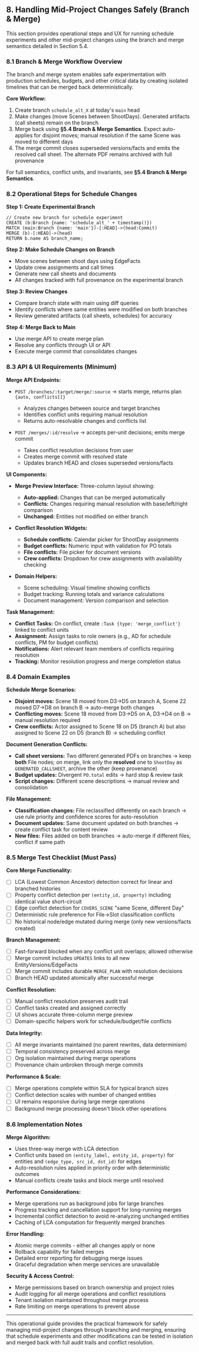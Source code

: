 ## 8. Handling Mid-Project Changes Safely (Branch & Merge)

This section provides operational steps and UX for running schedule experiments and other mid-project changes using the branch and merge semantics detailed in Section 5.4.

### 8.1 Branch & Merge Workflow Overview

The branch and merge system enables safe experimentation with production schedules, budgets, and other critical data by creating isolated timelines that can be merged back deterministically.

**Core Workflow:**
1. Create branch `schedule_alt_X` at today's `main` head
2. Make changes (move Scenes between ShootDays). Generated artifacts (call sheets) remain on the branch
3. Merge back using **§5.4 Branch & Merge Semantics**. Expect auto-applies for disjoint moves; manual resolution if the same Scene was moved to different days
4. The merge commit closes superseded versions/facts and emits the resolved call sheet. The alternate PDF remains archived with full provenance

For full semantics, conflict units, and invariants, see **§5.4 Branch & Merge Semantics**.

### 8.2 Operational Steps for Schedule Changes

**Step 1: Create Experimental Branch**
```cypher
// Create new branch for schedule experiment
CREATE (b:Branch {name: 'schedule_alt_' + timestamp()})
MATCH (main:Branch {name: 'main'})-[:HEAD]->(head:Commit)
MERGE (b)-[:HEAD]->(head)
RETURN b.name AS branch_name;
```

**Step 2: Make Schedule Changes on Branch**
- Move scenes between shoot days using EdgeFacts
- Update crew assignments and call times
- Generate new call sheets and documents
- All changes tracked with full provenance on the experimental branch

**Step 3: Review Changes**
- Compare branch state with main using diff queries
- Identify conflicts where same entities were modified on both branches
- Review generated artifacts (call sheets, schedules) for accuracy

**Step 4: Merge Back to Main**
- Use merge API to create merge plan
- Resolve any conflicts through UI or API
- Execute merge commit that consolidates changes

### 8.3 API & UI Requirements (Minimum)

**Merge API Endpoints:**

* `POST /branches/:target/merge/:source` → starts merge, returns plan `{auto, conflicts[]}`
  - Analyzes changes between source and target branches
  - Identifies conflict units requiring manual resolution
  - Returns auto-resolvable changes and conflicts list

* `POST /merges/:id/resolve` → accepts per-unit decisions; emits merge commit
  - Takes conflict resolution decisions from user
  - Creates merge commit with resolved state
  - Updates branch HEAD and closes superseded versions/facts

**UI Components:**

* **Merge Preview Interface:** Three-column layout showing:
  - **Auto-applied:** Changes that can be merged automatically
  - **Conflicts:** Changes requiring manual resolution with base/left/right comparison
  - **Unchanged:** Entities not modified on either branch

* **Conflict Resolution Widgets:**
  - **Schedule conflicts:** Calendar picker for ShootDay assignments
  - **Budget conflicts:** Numeric input with validation for PO totals
  - **File conflicts:** File picker for document versions
  - **Crew conflicts:** Dropdown for crew assignments with availability checking

* **Domain Helpers:**
  - Scene scheduling: Visual timeline showing conflicts
  - Budget tracking: Running totals and variance calculations
  - Document management: Version comparison and selection

**Task Management:**

* **Conflict Tasks:** On conflict, create `:Task {type: 'merge_conflict'}` linked to conflict units
* **Assignment:** Assign tasks to role owners (e.g., AD for schedule conflicts, PM for budget conflicts)
* **Notifications:** Alert relevant team members of conflicts requiring resolution
* **Tracking:** Monitor resolution progress and merge completion status

### 8.4 Domain Examples

**Schedule Merge Scenarios:**

* **Disjoint moves:** Scene 18 moved from D3→D5 on branch A, Scene 22 moved D7→D8 on branch B → auto-merge both changes
* **Conflicting moves:** Scene 18 moved from D3→D5 on A, D3→D4 on B → manual resolution required
* **Crew conflicts:** Actor assigned to Scene 18 on D5 (branch A) but also assigned to Scene 22 on D5 (branch B) → scheduling conflict

**Document Generation Conflicts:**

* **Call sheet versions:** Two different generated PDFs on branches → keep **both** File nodes; on merge, link only the **resolved** one to `ShootDay` as `GENERATED_CALLSHEET`, archive the other (keep provenance)
* **Budget updates:** Divergent `PO.total` edits → hard stop & review task
* **Script changes:** Different scene descriptions → manual review and consolidation

**File Management:**

* **Classification changes:** File reclassified differently on each branch → use rule priority and confidence scores for auto-resolution
* **Document updates:** Same document updated on both branches → create conflict task for content review
* **New files:** Files added on both branches → auto-merge if different files, conflict if same path

### 8.5 Merge Test Checklist (Must Pass)

**Core Merge Functionality:**
- [ ] LCA (Lowest Common Ancestor) detection correct for linear and branched histories
- [ ] Property conflict detection per `(entity_id, property)` including identical value short-circuit
- [ ] Edge conflict detection for `COVERS_SCENE` "same Scene, different Day"
- [ ] Deterministic rule preference for File→Slot classification conflicts
- [ ] No historical node/edge mutated during merge (only new versions/facts created)

**Branch Management:**
- [ ] Fast-forward blocked when any conflict unit overlaps; allowed otherwise
- [ ] Merge commit includes `UPDATES` links to all new EntityVersions/EdgeFacts
- [ ] Merge commit includes durable `MERGE_PLAN` with resolution decisions
- [ ] Branch HEAD updated atomically after successful merge

**Conflict Resolution:**
- [ ] Manual conflict resolution preserves audit trail
- [ ] Conflict tasks created and assigned correctly
- [ ] UI shows accurate three-column merge preview
- [ ] Domain-specific helpers work for schedule/budget/file conflicts

**Data Integrity:**
- [ ] All merge invariants maintained (no parent rewrites, data determinism)
- [ ] Temporal consistency preserved across merge
- [ ] Org isolation maintained during merge operations
- [ ] Provenance chain unbroken through merge commits

**Performance & Scale:**
- [ ] Merge operations complete within SLA for typical branch sizes
- [ ] Conflict detection scales with number of changed entities
- [ ] UI remains responsive during large merge operations
- [ ] Background merge processing doesn't block other operations

### 8.6 Implementation Notes

**Merge Algorithm:**
- Uses three-way merge with LCA detection
- Conflict units based on `(entity_label, entity_id, property)` for entities and `(edge_type, src_id, dst_id)` for edges
- Auto-resolution rules applied in priority order with deterministic outcomes
- Manual conflicts create tasks and block merge until resolved

**Performance Considerations:**
- Merge operations run as background jobs for large branches
- Progress tracking and cancellation support for long-running merges
- Incremental conflict detection to avoid re-analyzing unchanged entities
- Caching of LCA computation for frequently merged branches

**Error Handling:**
- Atomic merge commits - either all changes apply or none
- Rollback capability for failed merges
- Detailed error reporting for debugging merge issues
- Graceful degradation when merge services are unavailable

**Security & Access Control:**
- Merge permissions based on branch ownership and project roles
- Audit logging for all merge operations and conflict resolutions
- Tenant isolation maintained throughout merge process
- Rate limiting on merge operations to prevent abuse

---

This operational guide provides the practical framework for safely managing mid-project changes through branching and merging, ensuring that schedule experiments and other modifications can be tested in isolation and merged back with full audit trails and conflict resolution.
